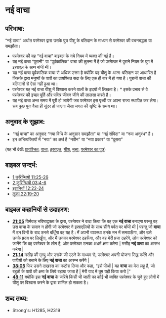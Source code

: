 # नई वाचा #

## परिभाषा: ##

“नई वाचा” अर्थात परमेश्वर द्वारा उसके पुत्र यीशु के बलिदान के माध्यम से परमेश्वर की वचनबद्धता या समझौता। 

* परमेश्वर की यह “नई वाचा” बाइबल के नये नियम में व्यक्त की गई है।
* यह नई वाचा “पुरानी” या “पूर्वकालिक” वाचा की तुलना में है जो परमेश्वर ने पुराने नियम के युग में इस्राएल के साथ बांधी थी।
* यह नई वाचा पूर्वकालिक वाचा से अधिक उत्तम है क्योंकि यह यीशु के आत्म-बलिदान पर आधारित है जिसके द्वारा मनुष्यों के पापों का प्रायश्चित सदा के लिए एक ही बार में हो गया है। पुरानी वाचा की बलिदानों से ऐसा नहीं हुआ था।
* परमेश्वर यह नई वाचा यीशु में विश्वास करने वालों के हृदयों में लिखता है। * इसके प्रभाव से वे परमेश्वर की इच्छा पूर्ति और पवित्र जीवन जीने की लालसा करते हैं।
* यह नई वाचा अन्त समय में पूरी हो जायेगी जब परमेश्वर इस पृथ्वी पर अपना राज्य स्थापित कर लेगा। सब कुछ पुनः वैसा ही सुंदर हो जाएगा जैसा जगत की सृष्टि के समय था।

## अनुवाद के सुझाव: ##

* “नई वाचा” का अनुवाद “नया विधि के अनुसार समझौता” या “नई संविदा” या “नया अनुबंध” है।
* इन अभिव्यक्तियों में “नया” का अर्थ है “नवीन” या “नया प्रकार” या “दूसरा”

(यह भी देखें: [प्रायश्चित](../kt/atonement.md), [वाचा](../kt/covenant.md), [इस्राएल](../kt/israel.md), [यीशु](../kt/jesus.md), [मूसा](../names/moses.md), [परमेश्वर का पुत्र](../kt/sonofgod.md))

## बाइबल सन्दर्भ: ##

* [1 कुरिन्थियों 11:25-26](rc://en/tn/help/1co/11/25)
* [2 कुरिन्थियों 03:4-6](rc://en/tn/help/2co/03/04)
* [इब्रानियों 12:22-24](rc://en/tn/help/heb/12/22)
* [लूका 22:19-20](rc://en/tn/help/luk/22/19)

## बाइबल कहानियों से उदाहरण: ##

* __[21:05](rc://en/tn/help/obs/21/05)__ यिर्मयाह भविष्यद्वक्ता के द्वारा, परमेश्वर ने वादा किया कि वह एक __नई वाचा__ बनाएगा परन्तु वह उस वाचा के समान न होंगी जो परमेश्वर ने इस्राएलियों के साथ सीनै पर्वत पर बाँधी थी | परन्तु जो __वाचा__ मैं उन दिनों के बाद उनसे बाँधूँगा वह यह है : मैं अपनी व्यवस्था उनके मन में समवाऊँगा, और उसे उनके ह्रदय पर लिखूँगा, और मैं उनका परमेश्वर ठहरूँगा, और वह मेरी प्रजा ठहरेंगे, लोग परमेश्वर को जानेंगे कि वह परमेश्वर के लोग है, और परमेश्वर उनका अधर्म क्षमा करेगा | मसीह __नई वाचा__ का आरम्भ करेगा |
* __[21:14](rc://en/tn/help/obs/21/14)__ मसीह की मृत्यु और उसके जी उठने के माध्यम से, परमेश्वर अपनी योजना सिद्ध करेंगे और पापियों को बचाने के लिए __नई वाचा__ का आरम्भ करेंगे |
* __[38:05](rc://en/tn/help/obs/38/05)__ फिर उसने दाखरस का कटोरा लिया और कहा, “इसे पीओं | यह __वाचा__ का मेरा लहू है, जो बहुतों के पापों की क्षमा के लिये बहाया जाता है | मेरी याद में तुम यही किया करो |”
* __[48:11](rc://en/tn/help/obs/48/11)__ क्योंकि इस __नई वाचा__ के जरिये किसी भी जाती का कोई भी व्यक्ति परमेश्वर के चुने हुए लोगों में यीशु पर विश्वास करने के द्वारा शामिल हो सकता है।

## शब्द तथ्य: ##

* Strong's: H1285, H2319
